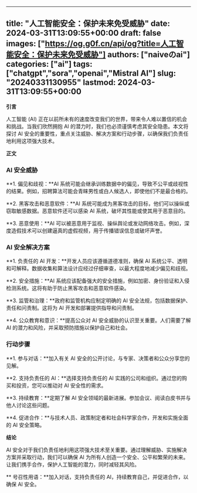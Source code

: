 
---
title: "人工智能安全：保护未来免受威胁"
date: 2024-03-31T13:09:55+00:00
draft: false
images: ["https://og.g0f.cn/api/og?title=人工智能安全：保护未来免受威胁"]
authors: ["naiveのai"]
categories: ["ai"]
tags: ["chatgpt","sora","openai","Mistral AI"]
slug: "20240331130955"
lastmod: 2024-03-31T13:09:55+00:00
---
**引言**

人工智能 (AI) 正在以前所未有的速度改变我们的世界，带来令人难以置信的机会和挑战。当我们欣然拥抱 AI 的潜力时，我们也必须谨慎考虑其安全隐患。本文将探讨 AI 安全的重要性，重点关注威胁、解决方案和行动步骤，以确保我们负责任地利用这项强大技术。

**正文**

### AI 安全威胁

**1. 偏见和歧视：**AI 系统可能会继承训练数据中的偏见，导致不公平或歧视性的结果。例如，招聘算法可能会青睐男性或白人候选人，即使他们不是最合格的。

**2. 黑客攻击和恶意软件：**AI 系统可能成为黑客攻击的目标，他们可以操纵或窃取敏感数据。恶意软件还可以感染 AI 系统，破坏其性能或使其用于恶意目的。

**3. 恶意使用：**AI 可以被恶意用于监视、操纵舆论或发动网络攻击。例如，深度造假技术可以创建逼真的虚假视频，用于传播错误信息或破坏声誉。

### AI 安全解决方案

**1. 负责任的 AI 开发：**开发人员应该遵循道德准则，确保 AI 系统公平、透明和可解释。数据收集和算法设计应经过仔细审查，以最大程度地减少偏见和歧视。

**2. 安全措施：**AI 系统应该配备强大的安全措施，例如加密、身份验证和入侵检测系统。这将有助于防止黑客攻击和恶意软件感染。

**3. 监管和治理：**政府和监管机构应制定明确的 AI 安全法规，包括数据保护、责任和问责制。这将为 AI 开发和部署提供指导和问责制。

**4. 公众教育和意识：**提高公众对 AI 安全威胁的认识至关重要。人们需要了解 AI 的潜力和风险，并采取预防措施以保护自己和社会。

### 行动步骤

**1. 参与对话：**加入有关 AI 安全的公开讨论，与专家、决策者和公众分享您的见解。

**2. 支持负责任的 AI：**选择支持负责任的 AI 实践的公司和组织。通过您的购买和投资，您可以推动对 AI 安全性的需求。

**3. 持续教育：**定期了解 AI 安全领域的最新进展。参加会议、阅读白皮书并与他人讨论这些问题。

**4. 促进合作：**与技术人员、政策制定者和社会科学家合作，开发和实施全面的 AI 安全策略。

**结论**

AI 安全对于我们负责任地利用这项强大技术至关重要。通过理解威胁、实施解决方案并采取行动，我们可以确保 AI 为所有人创造一个安全、公平和繁荣的未来。让我们携手合作，保护人工智能的潜力，同时减轻其风险。

** 号召性用语：**加入对话，支持负责任的 AI，持续教育自己，并促进合作，以确保 AI 安全。